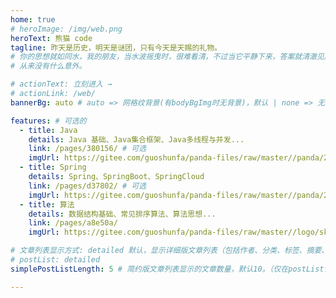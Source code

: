 ```yaml
---
home: true
# heroImage: /img/web.png
heroText: 熊猫 code
tagline: 昨天是历史，明天是谜团，只有今天是天赐的礼物。
# 你的思想就如同水，我的朋友，当水波摇曳时，很难看清，不过当它平静下来，答案就清澈见底了。
# 从来没有什么意外。

# actionText: 立刻进入 →
# actionLink: /web/
bannerBg: auto # auto => 网格纹背景(有bodyBgImg时无背景)，默认 | none => 无 | '大图地址' | background: 自定义背景样式       提示：如发现文本颜色不适应你的背景时可以到palette.styl修改$bannerTextColor变量

features: # 可选的
  - title: Java
    details: Java 基础、Java集合框架、Java多线程与并发...
    link: /pages/380156/ # 可选
    imgUrl: https://gitee.com/guoshunfa/panda-files/raw/master//panda/202109101822211.png # 可选
  - title: Spring
    details: Spring、SpringBoot、SpringCloud
    link: /pages/d37802/ # 可选
    imgUrl: https://gitee.com/guoshunfa/panda-files/raw/master//panda/202109101822005.png # 可选
  - title: 算法
    details: 数据结构基础、常见排序算法、算法思想...
    link: /pages/a8e50a/
    imgUrl: https://gitee.com/guoshunfa/panda-files/raw/master//logo/skill_logo/202109101827326.png

# 文章列表显示方式: detailed 默认，显示详细版文章列表（包括作者、分类、标签、摘要、分页等）| simple => 显示简约版文章列表（仅标题和日期）| none 不显示文章列表
# postList: detailed
simplePostListLength: 5 # 简约版文章列表显示的文章数量，默认10。（仅在postList设置为simple时生效）

---
```

